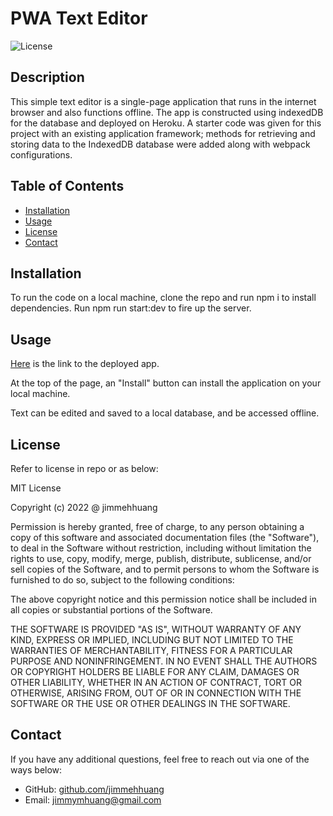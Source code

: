 # PWA Text Editor
![License](https://img.shields.io/badge/License-MIT-blue)

## Description
This simple text editor is a single-page application that runs in the internet browser and also functions offline. The app is constructed using indexedDB for the database and deployed on Heroku. A starter code was given for this project with an existing application framework; methods for retrieving and storing data to the IndexedDB database were added along with webpack configurations.

## Table of Contents
* [Installation](#installation)
* [Usage](#usage)
* [License](#license)
* [Contact](#contact)

## Installation
To run the code on a local machine, clone the repo and run npm i to install dependencies. Run npm run start:dev to fire up the server.

## Usage
[Here](https://progressive-webapp-text-editor.herokuapp.com/) is the link to the deployed app.

At the top of the page, an "Install" button can install the application on your local machine.

Text can be edited and saved to a local database, and be accessed offline.

## License
Refer to license in repo or as below:

MIT License

Copyright (c) 2022 @ jimmehhuang

Permission is hereby granted, free of charge, to any person obtaining a copy of this software and associated documentation files (the "Software"), to deal in the Software without restriction, including without limitation the rights to use, copy, modify, merge, publish, distribute, sublicense, and/or sell copies of the Software, and to permit persons to whom the Software is furnished to do so, subject to the following conditions:

The above copyright notice and this permission notice shall be included in all copies or substantial portions of the Software.

THE SOFTWARE IS PROVIDED "AS IS", WITHOUT WARRANTY OF ANY KIND, EXPRESS OR IMPLIED, INCLUDING BUT NOT LIMITED TO THE WARRANTIES OF MERCHANTABILITY, FITNESS FOR A PARTICULAR PURPOSE AND NONINFRINGEMENT. IN NO EVENT SHALL THE AUTHORS OR COPYRIGHT HOLDERS BE LIABLE FOR ANY CLAIM, DAMAGES OR OTHER LIABILITY, WHETHER IN AN ACTION OF CONTRACT, TORT OR OTHERWISE, ARISING FROM, OUT OF OR IN CONNECTION WITH THE SOFTWARE OR THE USE OR OTHER DEALINGS IN THE SOFTWARE.

## Contact
If you have any additional questions, feel free to reach out via one of the ways below:
- GitHub: [github.com/jimmehhuang](github.com/jimmehhuang)
- Email: jimmymhuang@gmail.com
